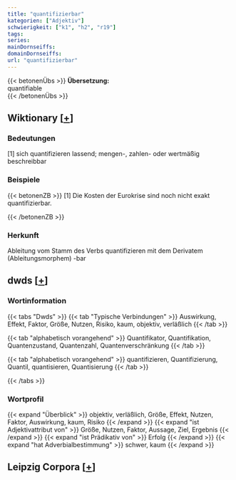 ```yaml
---
title: "quantifizierbar"
kategorien: ["Adjektiv"]
schwierigkeit: ["k1", "h2", "r19"]
tags:
series:
mainDornseiffs:
domainDornseiffs:
url: "quantifizierbar"
---
```


{{< betonenÜbs >}}
**Übersetzung:**  
quantifiable  
{{< /betonenÜbs >}}

## Wiktionary [[+](https://de.wiktionary.org/wiki/quantifizierbar)]

### Bedeutungen
[1] sich quantifizieren lassend; mengen-, zahlen- oder wertmäßig beschreibbar  

### Beispiele
{{< betonenZB >}}
[1] Die Kosten der Eurokrise sind noch nicht exakt quantifizierbar.  

{{< /betonenZB >}}
### Herkunft
Ableitung vom Stamm des Verbs quantifizieren mit dem Derivatem (Ableitungsmorphem) -bar  



## dwds [[+](https://www.dwds.de/wb/quantifizierbar)]

### Wortinformation
{{< tabs "Dwds" >}}
{{< tab "Typische Verbindungen" >}}
Auswirkung, Effekt, Faktor, Größe, Nutzen, Risiko, kaum, objektiv, verläßlich
{{< /tab >}}

{{< tab "alphabetisch vorangehend" >}}
Quantifikator, Quantifikation, Quantenzustand, Quantenzahl, Quantenverschränkung
{{< /tab >}}

{{< tab "alphabetisch vorangehend" >}}
quantifizieren, Quantifizierung, Quantil, quantisieren, Quantisierung
{{< /tab >}}

{{< /tabs >}}

### Wortprofil
{{< expand "Überblick" >}} objektiv, verläßlich, Größe, Effekt, Nutzen, Faktor, Auswirkung, kaum, Risiko {{< /expand >}}
{{< expand "ist Adjektivattribut von" >}} Größe, Nutzen, Faktor, Aussage, Ziel, Ergebnis {{< /expand >}}
{{< expand "ist Prädikativ von" >}} Erfolg {{< /expand >}}
{{< expand "hat Adverbialbestimmung" >}} schwer, kaum {{< /expand >}}

## Leipzig Corpora [[+](https://corpora.uni-leipzig.de/en/res?word=quantifizierbar&corpusId=deu_newscrawl-public_2018)]

